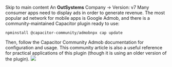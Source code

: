 Skip to main content
An **OutSystems** Company →
Version: v7
Many consumer apps need to display ads in order to generate revenue.
The most popular ad network for mobile apps is Google Admob, and there is a community-maintained Capacitor plugin ready to use:
```
npminstall @capacitor-community/admobnpx cap update
```

Then, follow the Capacitor Community Admob documentation for configuration and usage.
This community article is also a useful reference for practical applications of this plugin (though it is using an older version of the plugin).
![](https://cdn.bizible.com/ipv?_biz_r=&_biz_h=802059049&_biz_u=bfa08d03ffe94cbc8ad825d7c77fcc94&_biz_l=https%3A%2F%2Fcapacitorjs.com%2Fdocs%2Fguides%2Fads&_biz_t=1739803068750&_biz_i=Ads%20%7C%20Capacitor%20Documentation&_biz_n=32&rnd=530423&cdn_o=a&_biz_z=1739803068751)
